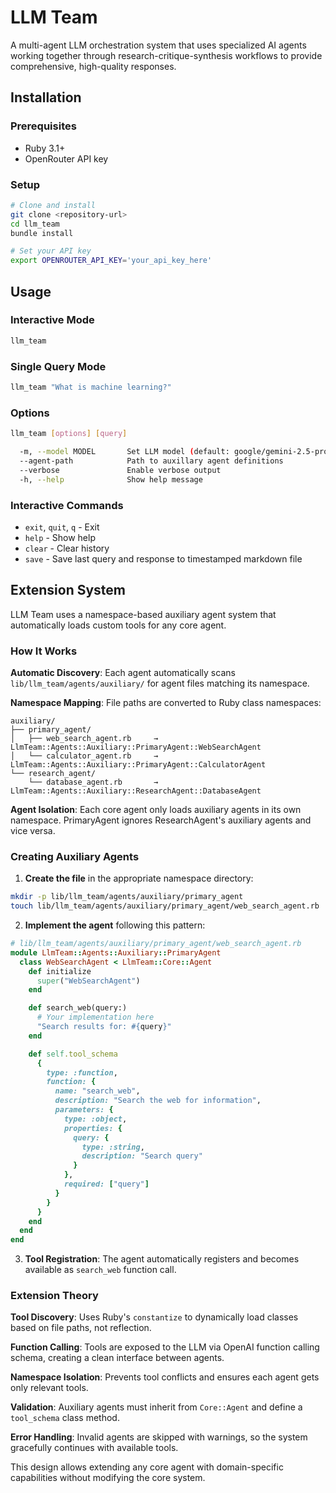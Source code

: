 # LLM Team

A multi-agent LLM orchestration system that uses specialized AI agents working together through research-critique-synthesis workflows to provide comprehensive, high-quality responses.

## Installation

### Prerequisites

- Ruby 3.1+
- OpenRouter API key

### Setup

```bash
# Clone and install
git clone <repository-url>
cd llm_team
bundle install

# Set your API key
export OPENROUTER_API_KEY='your_api_key_here'
```

## Usage

### Interactive Mode
```bash
llm_team
```

### Single Query Mode
```bash
llm_team "What is machine learning?"
```

### Options
```bash
llm_team [options] [query]

  -m, --model MODEL       Set LLM model (default: google/gemini-2.5-pro)
  --agent-path            Path to auxillary agent definitions
  --verbose               Enable verbose output
  -h, --help              Show help message
```

### Interactive Commands
- `exit`, `quit`, `q` - Exit
- `help` - Show help  
- `clear` - Clear history
- `save` - Save last query and response to timestamped markdown file

## Extension System

LLM Team uses a namespace-based auxiliary agent system that automatically loads custom tools for any core agent.

### How It Works

**Automatic Discovery**: Each agent automatically scans `lib/llm_team/agents/auxiliary/` for agent files matching its namespace.

**Namespace Mapping**: File paths are converted to Ruby class namespaces:
```
auxiliary/
├── primary_agent/
│   ├── web_search_agent.rb     → LlmTeam::Agents::Auxiliary::PrimaryAgent::WebSearchAgent
│   └── calculator_agent.rb     → LlmTeam::Agents::Auxiliary::PrimaryAgent::CalculatorAgent
└── research_agent/
    └── database_agent.rb       → LlmTeam::Agents::Auxiliary::ResearchAgent::DatabaseAgent
```

**Agent Isolation**: Each core agent only loads auxiliary agents in its own namespace. PrimaryAgent ignores ResearchAgent's auxiliary agents and vice versa.

### Creating Auxiliary Agents

1. **Create the file** in the appropriate namespace directory:
```bash
mkdir -p lib/llm_team/agents/auxiliary/primary_agent
touch lib/llm_team/agents/auxiliary/primary_agent/web_search_agent.rb
```

2. **Implement the agent** following this pattern:
```ruby
# lib/llm_team/agents/auxiliary/primary_agent/web_search_agent.rb
module LlmTeam::Agents::Auxiliary::PrimaryAgent
  class WebSearchAgent < LlmTeam::Core::Agent
    def initialize
      super("WebSearchAgent")
    end

    def search_web(query:)
      # Your implementation here
      "Search results for: #{query}"
    end

    def self.tool_schema
      {
        type: :function,
        function: {
          name: "search_web",
          description: "Search the web for information",
          parameters: {
            type: :object,
            properties: {
              query: {
                type: :string,
                description: "Search query"
              }
            },
            required: ["query"]
          }
        }
      }
    end
  end
end
```

3. **Tool Registration**: The agent automatically registers and becomes available as `search_web` function call.

### Extension Theory

**Tool Discovery**: Uses Ruby's `constantize` to dynamically load classes based on file paths, not reflection.

**Function Calling**: Tools are exposed to the LLM via OpenAI function calling schema, creating a clean interface between agents.

**Namespace Isolation**: Prevents tool conflicts and ensures each agent gets only relevant tools.

**Validation**: Auxiliary agents must inherit from `Core::Agent` and define a `tool_schema` class method.

**Error Handling**: Invalid agents are skipped with warnings, so the system gracefully continues with available tools.

This design allows extending any core agent with domain-specific capabilities without modifying the core system.